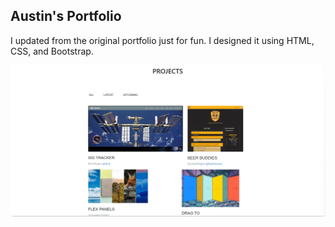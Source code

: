 ## Austin's Portfolio
I updated from the original portfolio just for fun. I designed it using HTML, CSS, and Bootstrap.

![screenshot](./img/portfolioprojects.jpg)